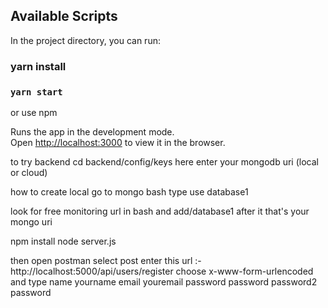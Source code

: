 
## Available Scripts

In the project directory, you can run:
### yarn install 
### `yarn start`

or use npm 


Runs the app in the development mode.<br />
Open [http://localhost:3000](http://localhost:3000) to view it in the browser.

to try backend 
cd backend/config/keys
here enter your mongodb uri (local or cloud)

how to create local
go to mongo bash type 
use database1

look for free monitoring url in bash 
and add/database1 after it 
that's your mongo uri


npm install 
node server.js 

then open postman 
select post 
enter this url :- http://localhost:5000/api/users/register
choose x-www-form-urlencoded
and type 
name yourname
email youremail
password password
password2 password


